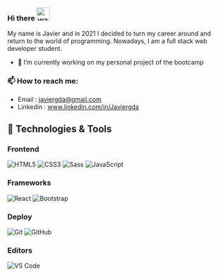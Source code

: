 

### Hi there <img alt="wave" src="https://raw.githubusercontent.com/MartinHeinz/MartinHeinz/master/wave.gif" width="30px">
My name is Javier and in 2021 I decided to turn my career around and return to the world of programming. Nowadays, I am a full stack web developer student.
- 🔭 I’m currently working on my personal project of the bootcamp


### 📫 How to reach me:
- Email : javiergda@gmail.com
- Linkedin : www.linkedin.com/in/Javiergda


## 🔧 Technologies & Tools

### Frontend

![HTML5](https://img.shields.io/badge/-HTML5-%23E44D27?style=flat-square&logo=html5&logoColor=ffffff)
![CSS3](https://img.shields.io/badge/-CSS3-%231572B6?style=flat-square&logo=css3)
![Sass](https://img.shields.io/badge/-Sass-%23CC6699?style=flat-square&logo=sass&logoColor=ffffff)
![JavaScript](https://img.shields.io/badge/-JavaScript-black?style=flat-square&logo=javascript)

### Frameworks

![React](https://img.shields.io/badge/-React-%23282C34?style=flat-square&logo=react)
![Bootstrap](https://img.shields.io/badge/-Bootstrap-563D7C?style=flat-square&logo=bootstrap)

### Deploy

![Git](https://img.shields.io/badge/-Git-black?style=flat-square&logo=git)
![GitHub](https://img.shields.io/badge/-GitHub-181717?style=flat-square&logo=github)

### Editors

![VS Code](http://img.shields.io/badge/-VS%20Code-007ACC?style=flat-square&logo=visual-studio-code)
